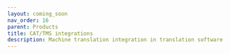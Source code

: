 ```yaml
---
layout: coming_soon
nav_order: 16
parent: Products
title: CAT/TMS integrations
description: Machine translation integration in translation software
---
```

